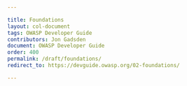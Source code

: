 ```yaml
---

title: Foundations
layout: col-document
tags: OWASP Developer Guide
contributors: Jon Gadsden
document: OWASP Developer Guide
order: 400
permalink: /draft/foundations/
redirect_to: https://devguide.owasp.org/02-foundations/

---
```

